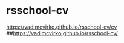 # rsschool-cv

https://vadimcvirko.github.io/rsschool-cv/cv
##https://vadimcvirko.github.io/rsschool-cv/
